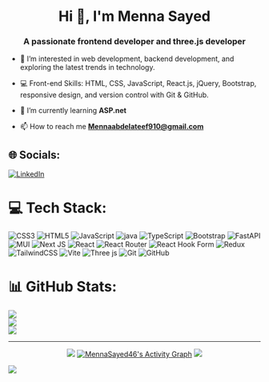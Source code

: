 <h1 align="center">Hi 👋, I'm Menna Sayed</h1>
<h3 align="center">A passionate frontend developer and three.js developer</h3>

- 👀 I’m interested in web development, backend development, and exploring the latest trends in technology.

- 💻 Front-end Skills: HTML, CSS, JavaScript, React.js, jQuery, Bootstrap, responsive design, and version control with Git & GitHub.

- 🌱 I’m currently learning **ASP.net**

- 📫 How to reach me **Mennaabdelateef910@gmail.com**


## 🌐 Socials:
[![LinkedIn](https://img.shields.io/badge/LinkedIn-%230077B5.svg?logo=linkedin&logoColor=white)](https://linkedin.com/in//menna-abdelateef-04a0a42b2/) 

# 💻 Tech Stack:
 ![CSS3](https://img.shields.io/badge/css3-%231572B6.svg?style=for-the-badge&logo=css3&logoColor=white)  ![HTML5](https://img.shields.io/badge/html5-%23E34F26.svg?style=for-the-badge&logo=html5&logoColor=white) ![JavaScript](https://img.shields.io/badge/javascript-%23323330.svg?style=for-the-badge&logo=javascript&logoColor=%23F7DF1E) ![java](https://img.shields.io/badge/java-%231572B6.svg?style=for-the-badge&logo=css3&logoColor=white)  ![TypeScript](https://img.shields.io/badge/typescript-%23007ACC.svg?style=for-the-badge&logo=typescript&logoColor=white) ![Bootstrap](https://img.shields.io/badge/bootstrap-%238511FA.svg?style=for-the-badge&logo=bootstrap&logoColor=white) ![FastAPI](https://img.shields.io/badge/FastAPI-005571?style=for-the-badge&logo=fastapi) ![MUI](https://img.shields.io/badge/MUI-%230081CB.svg?style=for-the-badge&logo=mui&logoColor=white) ![Next JS](https://img.shields.io/badge/Next-black?style=for-the-badge&logo=next.js&logoColor=white)  ![React](https://img.shields.io/badge/react-%2320232a.svg?style=for-the-badge&logo=react&logoColor=%2361DAFB) ![React Router](https://img.shields.io/badge/React_Router-CA4245?style=for-the-badge&logo=react-router&logoColor=white) ![React Hook Form](https://img.shields.io/badge/React%20Hook%20Form-%23EC5990.svg?style=for-the-badge&logo=reacthookform&logoColor=white) ![Redux](https://img.shields.io/badge/redux-%23593d88.svg?style=for-the-badge&logo=redux&logoColor=white)  ![TailwindCSS](https://img.shields.io/badge/tailwindcss-%2338B2AC.svg?style=for-the-badge&logo=tailwind-css&logoColor=white) ![Vite](https://img.shields.io/badge/vite-%23646CFF.svg?style=for-the-badge&logo=vite&logoColor=white) ![Three js](https://img.shields.io/badge/threejs-black?style=for-the-badge&logo=three.js&logoColor=white) ![Git](https://img.shields.io/badge/git-%23F05033.svg?style=for-the-badge&logo=git&logoColor=white) ![GitHub](https://img.shields.io/badge/github-%23121011.svg?style=for-the-badge&logo=github&logoColor=white)
# 📊 GitHub Stats:
![](https://github-readme-stats.vercel.app/api?username=MennaSayed46&theme=dark&hide_border=false&include_all_commits=false&count_private=false)<br/>
![](https://github-readme-streak-stats.herokuapp.com/?user=MennaSayed46&theme=dark&hide_border=false)<br/>
![](https://github-readme-stats.vercel.app/api/top-langs/?username=MennaSayed46&theme=dark&hide_border=false&include_all_commits=false&count_private=false&layout=compact)

---

 </div>
  <div align="center">
      <img src="https://github-readme-stats.vercel.app/api/wakatime?username=MennaSayed46&layout=compact&theme=shadow_blue&hide=Other&title_color=00abf0&bg_color=00000000&text_color=DEDEDE&border_color=00000000">
  <a href="https://github.com/MennaSayed46/MennaSayed46"><img alt="MennaSayed46's Activity Graph" src="https://github-readme-activity-graph.vercel.app/graph/?username=MennaSayed46&bg_color=RRGGBBAA&title_color=00abf0&color=00abf0&line=00abf0&point=DEDEDE&hide_border=true&custom_title=Contribution⠀Graph" /></a>
  <img src="https://wakatime.com/share/@K1rsN7/e713d501-852d-48fb-adb3-8e9f584cfdf4.svg">
  </div>
  
[![](https://visitcount.itsvg.in/api?id=MennaSayed46&label=Profile%20Views&pretty=false)](https://visitcount.itsvg.in)
<!-- Proudly created with GPRM ( https://gprm.itsvg.in ) -->
